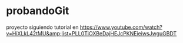 # probandoGit
proyecto siguiendo tutorial en https://www.youtube.com/watch?v=HiXLkL42tMU&amp;list=PLL0TiOXBeDajHEJcPKNEieiwsJwguGBDT
